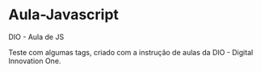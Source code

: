 # Aula-Javascript
DIO - Aula de JS

Teste com algumas tags, criado com a instrução de aulas da DIO - Digital Innovation One.


